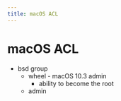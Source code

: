 ```yaml
---
title: macOS ACL
---
```


# macOS ACL

- bsd group
  - wheel - macOS 10.3 admin
    - ability to become the root
  - admin
